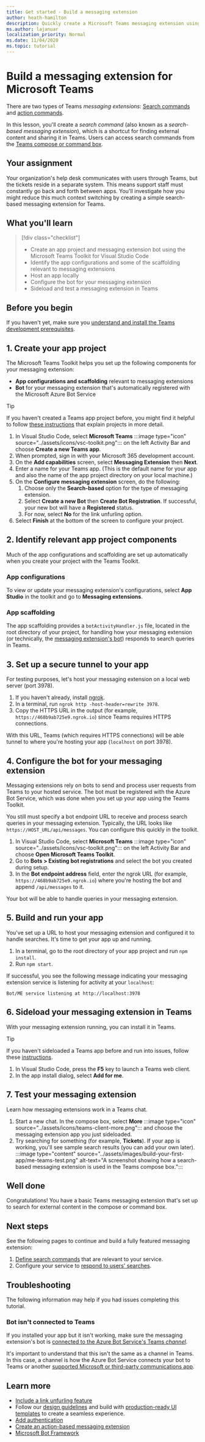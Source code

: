 ```yaml
---
title: Get started - Build a messaging extension
author: heath-hamilton
description: Quickly create a Microsoft Teams messaging extension using the Microsoft Teams Toolkit.
ms.author: lajanuar
localization_priority: Normal
ms.date: 11/04/2020
ms.topic: tutorial
---
```

# Build a messaging extension for Microsoft Teams

There are two types of Teams *messaging extensions*: [Search commands](../messaging-extensions/how-to/search-commands/define-search-command.md) and [action commands](../messaging-extensions/how-to/action-commands/define-action-command.md).

In this lesson, you'll create a *search command* (also known as a *search-based messaging extension*), which is a shortcut for finding external content and sharing it in Teams. Users can access search commands from the [Teams compose or command box](../messaging-extensions/what-are-messaging-extensions.md).

## Your assignment

Your organization's help desk communicates with users through Teams, but the tickets reside in a separate system. This means support staff must constantly go back and forth between apps. You'll investigate how you might reduce this much context switching by creating a simple search-based messaging extension for Teams.

## What you'll learn

> [!div class="checklist"]
>
> * Create an app project and messaging extension bot using the Microsoft Teams Toolkit for Visual Studio Code
> * Identify the app configurations and some of the scaffolding relevant to messaging extensions
> * Host an app locally
> * Configure the bot for your messaging extension
> * Sideload and test a messaging extension in Teams

## Before you begin

If you haven't yet, make sure you [understand and install the Teams development prerequisites](build-first-app-overview.md#get-prerequisites).

## 1. Create your app project

The Microsoft Teams Toolkit helps you set up the following components for your messaging extension:

* **App configurations and scaffolding** relevant to messaging extensions
* **Bot** for your messaging extension that's automatically registered with the Microsoft Azure Bot Service

> [!TIP]
> If you haven't created a Teams app project before, you might find it helpful to follow [these instructions](../build-your-first-app/build-and-run.md) that explain projects in more detail.

1. In Visual Studio Code, select **Microsoft Teams** :::image type="icon" source="../assets/icons/vsc-toolkit.png"::: on the left Activity Bar and choose **Create a new Teams app**.
1. When prompted, sign in with your Microsoft 365 development account.
1. On the **Add capabilities** screen, select **Messaging Extension** then **Next**.
1. Enter a name for your Teams app. (This is the default name for your app and also the name of the app project directory on your local machine.)
1. On the **Configure messaging extension** screen, do the following:
    1. Choose only the **Search-based** option for the type of messaging extension.
    1. Select **Create a new Bot** then **Create Bot Registration**. If successful, your new bot will have a **Registered** status.
    1. For now, select **No** for the link unfurling option.
1. Select **Finish** at the bottom of the screen to configure your project.

## 2. Identify relevant app project components

Much of the app configurations and scaffolding are set up automatically when you create your project with the Teams Toolkit.

### App configurations

To view or update your messaging extension's configurations, select **App Studio** in the toolkit and go to **Messaging extensions**.

### App scaffolding

The app scaffolding provides a `botActivityHandler.js` file, located in the root directory of your project, for handling how your messaging extension (or technically, the [messaging extension's bot](#4-configure-the-bot-for-your-messaging-extension)) responds to search queries in Teams.

## 3. Set up a secure tunnel to your app

For testing purposes, let's host your messaging extension on a local web server (port 3978).

1. If you haven't already, install [ngrok](https://ngrok.com/download).
1. In a terminal, run `ngrok http -host-header=rewrite 3978`.
1. Copy the HTTPS URL in the output (for example, `https://468b9ab725e9.ngrok.io`) since Teams requires HTTPS connections.

With this URL, Teams (which requires HTTPS connections) will be able tunnel to where you're hosting your app (`localhost` on port 3978).

## 4. Configure the bot for your messaging extension

Messaging extensions rely on bots to send and process user requests from Teams to your hosted service. The bot must be registered with the Azure Bot Service, which was done when you set up your app using the Teams Toolkit.

You still must specify a bot endpoint URL to receive and process search queries in your messaging extension. Typically, the URL looks like `https://HOST_URL/api/messages`. You can configure this quickly in the toolkit.

1. In Visual Studio Code, select **Microsoft Teams** :::image type="icon" source="../assets/icons/vsc-toolkit.png"::: on the left Activity Bar and choose **Open Microsoft Teams Toolkit**.
1. Go to **Bots > Existing bot registrations** and select the bot you created during setup.
1. In the **Bot endpoint address** field, enter the ngrok URL (for example, `https://468b9ab725e9.ngrok.io`) where you're hosting the bot and append `/api/messages` to it.

Your bot will be able to handle queries in your messaging extension.

## 5. Build and run your app

You've set up a URL to host your messaging extension and configured it to handle searches. It's time to get your app up and running.

1. In a terminal, go to the root directory of your app project and run `npm install`.
1. Run `npm start`.

If successful, you see the following message indicating your messaging extension service is listening for activity at your `localhost`:

`Bot/ME service listening at http://localhost:3978`

## 6. Sideload your messaging extension in Teams

With your messaging extension running, you can install it in Teams.

> [!TIP]
> If you haven't sideloaded a Teams app before and run into issues, follow these [instructions](../build-your-first-app/build-and-run.md#4-sideload-your-app-in-teams).

1. In Visual Studio Code, press the **F5** key to launch a Teams web client.
1. In the app install dialog, select **Add for me**.

## 7. Test your messaging extension

Learn how messaging extensions work in a Teams chat.

1. Start a new chat. In the compose box, select **More** :::image type="icon" source="../assets/icons/teams-client-more.png"::: and choose the messaging extension app you just sideloaded.
1. Try searching for something (for example, **Tickets**). If your app is working, you'll see sample search results (you can add your own later).<br/>
   :::image type="content" source="../assets/images/build-your-first-app/me-teams-test.png" alt-text="A screenshot showing how a search-based messaging extension is used in the Teams compose box.":::

## Well done

Congratulations! You have a basic Teams messaging extension that's set up to search for external content in the compose or command box.

## Next steps

See the following pages to continue and build a fully featured messaging extension:

1. [Define search commands](../messaging-extensions/how-to/search-commands/define-search-command.md) that are relevant to your service.
1. Configure your service to [respond to users' searches](../messaging-extensions/how-to/search-commands/respond-to-search.md).

## Troubleshooting

The following information may help if you had issues completing this tutorial.

### Bot isn't connected to Teams

If you installed your app but it isn't working, make sure the messaging extension's bot is [connected to the Azure Bot Service's Teams *channel*](https://docs.microsoft.com/azure/bot-service/channel-connect-teams?view=azure-bot-service-4.0&preserve-view=true).

It's important to understand that this isn't the same as a channel in Teams. In this case, a channel is how the Azure Bot Service connects your bot to Teams or another [supported Microsoft or third-party communications app](https://docs.microsoft.com/azure/bot-service/bot-service-channels-reference?view=azure-bot-service-4.0&preserve-view=true).

## Learn more

* [Include a link unfurling feature](../messaging-extensions/how-to/link-unfurling.md)
* Follow our [design guidelines](../messaging-extensions/design/messaging-extension-design.md) and build with [production-ready UI templates](../concepts/design/design-teams-app-ui-templates.md) to create a seamless experience.
* [Add authentication](../messaging-extensions/how-to/add-authentication.md)
* [Create an action-based messaging extension](../messaging-extensions/how-to/action-commands/define-action-command.md)
* [Microsoft Bot Framework](https://dev.botframework.com/)

